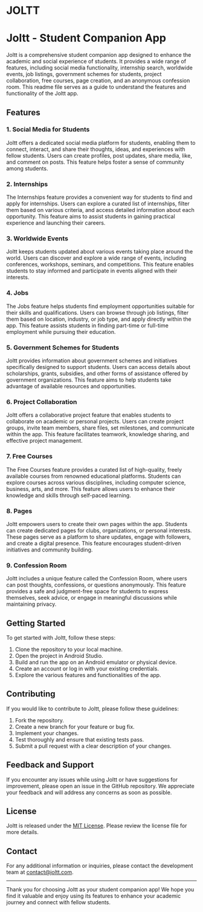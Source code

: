 # JOLTT
# Joltt - Student Companion App

Joltt is a comprehensive student companion app designed to enhance the academic and social experience of students. It provides a wide range of features, including social media functionality, internship search, worldwide events, job listings, government schemes for students, project collaboration, free courses, page creation, and an anonymous confession room. This readme file serves as a guide to understand the features and functionality of the Joltt app.

## Features

### 1. Social Media for Students
Joltt offers a dedicated social media platform for students, enabling them to connect, interact, and share their thoughts, ideas, and experiences with fellow students. Users can create profiles, post updates, share media, like, and comment on posts. This feature helps foster a sense of community among students.

### 2. Internships
The Internships feature provides a convenient way for students to find and apply for internships. Users can explore a curated list of internships, filter them based on various criteria, and access detailed information about each opportunity. This feature aims to assist students in gaining practical experience and launching their careers.

### 3. Worldwide Events
Joltt keeps students updated about various events taking place around the world. Users can discover and explore a wide range of events, including conferences, workshops, seminars, and competitions. This feature enables students to stay informed and participate in events aligned with their interests.

### 4. Jobs
The Jobs feature helps students find employment opportunities suitable for their skills and qualifications. Users can browse through job listings, filter them based on location, industry, or job type, and apply directly within the app. This feature assists students in finding part-time or full-time employment while pursuing their education.

### 5. Government Schemes for Students
Joltt provides information about government schemes and initiatives specifically designed to support students. Users can access details about scholarships, grants, subsidies, and other forms of assistance offered by government organizations. This feature aims to help students take advantage of available resources and opportunities.

### 6. Project Collaboration
Joltt offers a collaborative project feature that enables students to collaborate on academic or personal projects. Users can create project groups, invite team members, share files, set milestones, and communicate within the app. This feature facilitates teamwork, knowledge sharing, and effective project management.

### 7. Free Courses
The Free Courses feature provides a curated list of high-quality, freely available courses from renowned educational platforms. Students can explore courses across various disciplines, including computer science, business, arts, and more. This feature allows users to enhance their knowledge and skills through self-paced learning.

### 8. Pages
Joltt empowers users to create their own pages within the app. Students can create dedicated pages for clubs, organizations, or personal interests. These pages serve as a platform to share updates, engage with followers, and create a digital presence. This feature encourages student-driven initiatives and community building.

### 9. Confession Room
Joltt includes a unique feature called the Confession Room, where users can post thoughts, confessions, or questions anonymously. This feature provides a safe and judgment-free space for students to express themselves, seek advice, or engage in meaningful discussions while maintaining privacy.

## Getting Started

To get started with Joltt, follow these steps:

1. Clone the repository to your local machine.
2. Open the project in Android Studio.
3. Build and run the app on an Android emulator or physical device.
4. Create an account or log in with your existing credentials.
5. Explore the various features and functionalities of the app.

## Contributing

If you would like to contribute to Joltt, please follow these guidelines:

1. Fork the repository.
2. Create a new branch for your feature or bug fix.
3. Implement your changes.
4. Test thoroughly and ensure that existing tests pass.
5. Submit a pull request with a clear description of your changes.

## Feedback and Support

If you encounter any issues while using Joltt or have suggestions for improvement, please open an issue in the GitHub repository. We appreciate your feedback and will address any concerns as soon as possible.

## License

Joltt is released under the [MIT License](/path/to/license). Please review the license file for more details.

## Contact

For any additional information or inquiries, please contact the development team at [contact@joltt.com](mailto:contact@joltt.com).

---

Thank you for choosing Joltt as your student companion app! We hope you find it valuable and enjoy using its features to enhance your academic journey and connect with fellow students.
